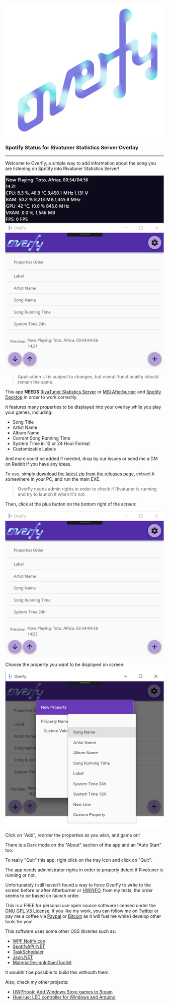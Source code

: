 ![Application Logo](OverFy/Resource/banner.png)
### Spotify Status for Rivatuner Statistics Server Overlay

***

Welcome to OverFy, a simple way to add information about the song you are listening on Spotify into Rivatuner Statistics Server!

![Application Main Window](Prints/MainWindowWithRiva.png)

> Application UI is subject to changes, but overall functionality should remain the same.

This app **NEEDS** [RivaTuner Statistics Server](http://www.guru3d.com/files-details/rtss-rivatuner-statistics-server-download.html) or [MSI Afterburner](https://www.msi.com/page/afterburner) and [Spotify Desktop](https://www.spotify.com/br/download/windows/) in order to work correctly.

It features many properties to be displayed into your overlay while you play your games, including:
- Song Title
- Artist Name
- Album Name 
- Current Song Running Time
- System Time in 12 or 24 Hour Format
- Customizable Labels

And more could be added if needed, drop by our issues or send me a DM on Reddit if you have any ideas.

To use, simply [download the latest zip from the releases page](https://github.com/BrianLima/OverFy/releases), extract it somewhere in your PC, and run the main EXE.

> OverFy needs admin rights in order to check if Rivatuner is running and try to launch it when it's not.

Then, click at the plus button on the bottom right of the screen:

![Main Window](Prints/MainWindow.png)

Choose the property you want to be displayed on screen:

![Property List](Prints/PropertyList.png)

Click on "Add", reorder the properties as you wish, and game on!

There is a Dark mode on the "About" section of the app and an "Auto Start" too.

To really "Quit" this app, right click on the tray icon and click on "Quit".

The app needs administrator rights in order to properly detect if Rivatuner is running or not.

Unfortunately i still haven't found a way to force OverFy to write to the screen before or after Afterburner or [HWiNFO](https://www.hwinfo.com/download.php), from my tests, the order seems to be based on launch order.

This is a FREE for personal use open source software licensed under the [GNU GPL V3 License](LICENSE), if you like my work, you can follow me on [Twitter](https://twitter.com/brianostorm) or pay me a coffee via [Paypal](https://www.paypal.com/cgi-bin/webscr?cmd=_s-xclick&hosted_button_id=9YPV3FHEFRAUQ) or [Bitcoin](https://blockchain.info/pt/address/174LnSVCdrX4CnVS84jom7by2hMBGvJobm) as it will fuel me while i develop other tools for you!

This software uses some other OSS libraries such as:
 - [WPF NotifyIcon](http://www.hardcodet.net/wpf-notifyicon)
 - [SpotifyAPI-NET](https://github.com/JohnnyCrazy/SpotifyAPI-NET/)
 - [TaskScheduler](https://github.com/dahall/taskscheduler)
 - [Json.NET](https://www.newtonsoft.com/json)
 - [MaterialDesignInXamlToolkit](https://github.com/ButchersBoy/MaterialDesignInXamlToolkit)

It wouldn't be possible to build this withouth them.

Also, check my other projects:

- [UWPHook: Add Windows Store games to Steam](https://brianlima.github.io/UWPHook/)
- [HueHue: LED controller for Windows and Arduino](https://github.com/BrianLima/HueHue)


